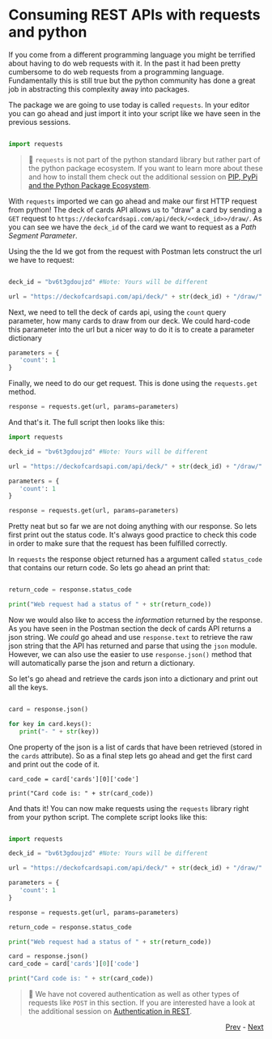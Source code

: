 # Consuming REST APIs with requests and python

If you come from a different programming language you might be terrified about having to do web requests with it. In the past it had been pretty cumbersome to do web requests from a programming language. Fundamentally this is still true but the python community has done a great job in abstracting this complexity away into packages. 

The package we are going to use today is called `requests`. In your editor you can go ahead and just import it into your script like we have seen in the previous sessions. 

```python

import requests
```

> :rocket: `requests` is not part of the python standard library but rather part of the python package ecosystem. If you want to learn more about these and how to install them check out the additional session on [PIP, PyPi and the Python Package Ecosystem](../extras/pip_and_pypi/Readme.md).

With `requests` imported we can go ahead and make our first HTTP request from python! The deck of cards API allows us to "draw" a card by sending a `GET` request to `https://deckofcardsapi.com/api/deck/<<deck_id>>/draw/`. As you can see we have the `deck_id` of the card we want to request as a *Path Segment Parameter*. 

Using the the Id we got from the request with Postman lets construct the url we have to request:

```python

deck_id = "bv6t3gdoujzd" #Note: Yours will be different

url = "https://deckofcardsapi.com/api/deck/" + str(deck_id) + "/draw/"
```

Next, we need to tell the deck of cards api, using the `count` query parameter, how many cards to draw from our deck. We could hard-code this parameter into the url but a nicer way to do it is to create a parameter dictionary

```python
parameters = {
   'count': 1
}
```

Finally, we need to do our get request. This is done using the `requests.get` method. 

```python
response = requests.get(url, params=parameters)
```

And that's it. The full script then looks like this:

```python
import requests

deck_id = "bv6t3gdoujzd" #Note: Yours will be different

url = "https://deckofcardsapi.com/api/deck/" + str(deck_id) + "/draw/"

parameters = {
   'count': 1
}

response = requests.get(url, params=parameters)
```

Pretty neat but so far we are not doing anything with our response. So lets first print out the status code. It's always good practice to check this code in order to make sure that the request has been fulfilled correctly. 

In `requests` the response object returned has a argument called `status_code` that contains our return code. So lets go ahead an print that:

```python

return_code = response.status_code

print("Web request had a status of " + str(return_code))
```

Now we would also like to access the *information* returned by the response. As you have seen in the Postman section the deck of cards API returns a json string. We *could* go ahead and use `response.text` to retrieve the raw json string that the API has returned and parse that using the `json` module. However, we can also use the easier to use `response.json()` method that will automatically parse the json and return a dictionary. 

So let's go ahead and retrieve the cards json into a dictionary and print out all the keys. 

```python

card = response.json()

for key in card.keys():
   print("- " + str(key))
```

One property of the json is a list of cards that have been retrieved (stored in the `cards` attribute). So as a final step lets go ahead and get the first card and print out the code of it. 

```
card_code = card['cards'][0]['code']

print("Card code is: " + str(card_code))
```

And thats it! You can now make requests using the `requests` library right from your python script. The complete script looks like this: 

```python

import requests

deck_id = "bv6t3gdoujzd" #Note: Yours will be different

url = "https://deckofcardsapi.com/api/deck/" + str(deck_id) + "/draw/"

parameters = {
   'count': 1
}

response = requests.get(url, params=parameters)

return_code = response.status_code

print("Web request had a status of " + str(return_code))

card = response.json()
card_code = card['cards'][0]['code']

print("Card code is: " + str(card_code))
```
 
 > :rocket: We have not covered authentication as well as other types of requests like `POST` in this section. If you are interested have a look at the additional session on [Authentication in REST](../extras/authentication_in_rest/Readme.md).
 
<div align="right">
   
   [Prev](postman.md) - [Next](next_steps.md)
</div>
